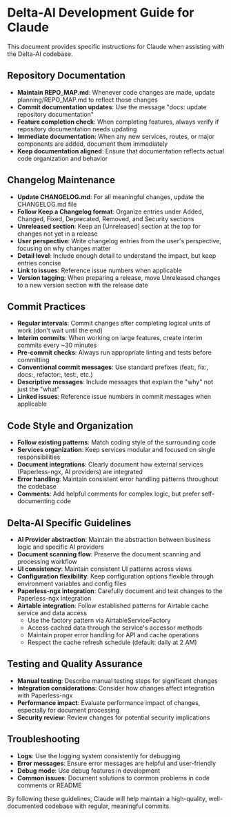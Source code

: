 # Delta-AI Development Guide for Claude

This document provides specific instructions for Claude when assisting with the Delta-AI codebase.

## Repository Documentation

- **Maintain REPO_MAP.md**: Whenever code changes are made, update planning/REPO_MAP.md to reflect those changes
- **Commit documentation updates**: Use the message "docs: update repository documentation"
- **Feature completion check**: When completing features, always verify if repository documentation needs updating
- **Immediate documentation**: When any new services, routes, or major components are added, document them immediately
- **Keep documentation aligned**: Ensure that documentation reflects actual code organization and behavior

## Changelog Maintenance

- **Update CHANGELOG.md**: For all meaningful changes, update the CHANGELOG.md file
- **Follow Keep a Changelog format**: Organize entries under Added, Changed, Fixed, Deprecated, Removed, and Security sections
- **Unreleased section**: Keep an [Unreleased] section at the top for changes not yet in a release
- **User perspective**: Write changelog entries from the user's perspective, focusing on why changes matter
- **Detail level**: Include enough detail to understand the impact, but keep entries concise
- **Link to issues**: Reference issue numbers when applicable
- **Version tagging**: When preparing a release, move Unreleased changes to a new version section with the release date

## Commit Practices

- **Regular intervals**: Commit changes after completing logical units of work (don't wait until the end)
- **Interim commits**: When working on large features, create interim commits every ~30 minutes
- **Pre-commit checks**: Always run appropriate linting and tests before committing
- **Conventional commit messages**: Use standard prefixes (feat:, fix:, docs:, refactor:, test:, etc.)
- **Descriptive messages**: Include messages that explain the "why" not just the "what"
- **Linked issues**: Reference issue numbers in commit messages when applicable

## Code Style and Organization

- **Follow existing patterns**: Match coding style of the surrounding code
- **Services organization**: Keep services modular and focused on single responsibilities
- **Document integrations**: Clearly document how external services (Paperless-ngx, AI providers) are integrated
- **Error handling**: Maintain consistent error handling patterns throughout the codebase
- **Comments**: Add helpful comments for complex logic, but prefer self-documenting code

## Delta-AI Specific Guidelines

- **AI Provider abstraction**: Maintain the abstraction between business logic and specific AI providers
- **Document scanning flow**: Preserve the document scanning and processing workflow
- **UI consistency**: Maintain consistent UI patterns across views
- **Configuration flexibility**: Keep configuration options flexible through environment variables and config files
- **Paperless-ngx integration**: Carefully document and test changes to the Paperless-ngx integration
- **Airtable integration**: Follow established patterns for Airtable cache service and data access
  - Use the factory pattern via AirtableServiceFactory
  - Access cached data through the service's accessor methods
  - Maintain proper error handling for API and cache operations
  - Respect the cache refresh schedule (default: daily at 2 AM)

## Testing and Quality Assurance

- **Manual testing**: Describe manual testing steps for significant changes
- **Integration considerations**: Consider how changes affect integration with Paperless-ngx
- **Performance impact**: Evaluate performance impact of changes, especially for document processing
- **Security review**: Review changes for potential security implications

## Troubleshooting

- **Logs**: Use the logging system consistently for debugging
- **Error messages**: Ensure error messages are helpful and user-friendly
- **Debug mode**: Use debug features in development
- **Common issues**: Document solutions to common problems in code comments or README

By following these guidelines, Claude will help maintain a high-quality, well-documented codebase with regular, meaningful commits.
